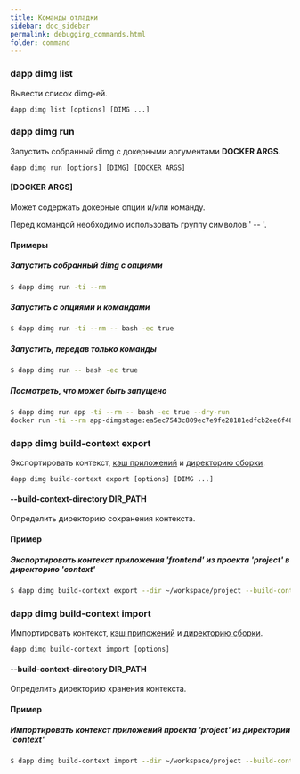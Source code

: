 ```yaml
---
title: Команды отладки
sidebar: doc_sidebar
permalink: debugging_commands.html
folder: command
---
```


### dapp dimg list
Вывести список dimg-ей.

```
dapp dimg list [options] [DIMG ...]
```

### dapp dimg run
Запустить собранный dimg с докерными аргументами **DOCKER ARGS**.

```
dapp dimg run [options] [DIMG] [DOCKER ARGS]
```

#### [DOCKER ARGS]
Может содержать докерные опции и/или команду.

Перед командой необходимо использовать группу символов ' -- '.

#### Примеры

##### Запустить собранный dimg с опциями
```bash
$ dapp dimg run -ti --rm
```

##### Запустить с опциями и командами
```bash
$ dapp dimg run -ti --rm -- bash -ec true
```

##### Запустить, передав только команды
```bash
$ dapp dimg run -- bash -ec true
```

##### Посмотреть, что может быть запущено
```bash
$ dapp dimg run app -ti --rm -- bash -ec true --dry-run
docker run -ti --rm app-dimgstage:ea5ec7543c809ec7e9fe28181edfcb2ee6f48efaa680f67bf23a0fc0057ea54c bash -ec true
```
### dapp dimg build-context export
Экспортировать контекст, [кэш приложений](#кэш-приложения) и [директорию сборки](#директория-сборки-dapp). 

```
dapp dimg build-context export [options] [DIMG ...]
```

#### --build-context-directory DIR_PATH
Определить директорию сохранения контекста.

#### Пример

##### Экспортировать контекст приложения 'frontend' из проекта 'project' в директорию 'context' 

```bash
$ dapp dimg build-context export --dir ~/workspace/project --build-context-directory context frontend
```

### dapp dimg build-context import
Импортировать контекст, [кэш приложений](#кэш-приложения) и [директорию сборки](#директория-сборки-dapp).

```
dapp dimg build-context import [options]
```

#### --build-context-directory DIR_PATH
Определить директорию хранения контекста.

#### Пример

##### Импортировать контекст приложений проекта 'project' из директории 'context' 

```bash
$ dapp dimg build-context import --dir ~/workspace/project --build-context-directory context
```
